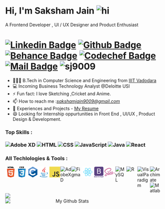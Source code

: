 <h1 align="left">Hi, I'm Saksham Jain <img src="https://user-images.githubusercontent.com/1303154/88677602-1635ba80-d120-11ea-84d8-d263ba5fc3c0.gif" width="28px" alt="hi"> </h1>
<p align="left">A Frontend Developer , UI / UX Designer and Product Enthusiast</p>

# [![Linkedin Badge](https://img.shields.io/badge/-LinkedIn-0077B5?style=flat&logo=Linkedin&logoColor=white&link=https://www.linkedin.com/in/saksham9009/)](https://www.linkedin.com/in/saksham9009/) [![Github Badge](https://img.shields.io/badge/-Github-242A2D?style=flat&logo=Github&logoColor=white&link=https://github.com/sj9009/)](https://github.com/sj9009/) [![Behance Badge](https://img.shields.io/badge/-Behance-053EFF?style=flat&labelColor=053EFF&logo=behance&link=https://www.behance.net/sakshamjain9009)](https://www.behance.net/sakshamjain9009) [![Codechef Badge](https://img.shields.io/badge/-CodeChef-242A2D?style=flat&logo=Codechef&link=https://www.codechef.com/users/sj9009/)](https://www.codechef.com/users/sj9009/) [![Mail Badge](https://img.shields.io/badge/-Gmail-c0392b?style=flat&labelColor=c0392b&logo=gmail&logoColor=white)](mailto:sakshamjain9009@gmail.com)  <img src="https://komarev.com/ghpvc/?username=sj9009&label=Profile%20views&color=0e75b6&style=flat" alt="sj9009" />

- 👨🏻‍🎓 B.Tech in Computer Science and Engineering from [IIIT Vadodara](http://iiitvadodara.ac.in/)
- 💻 Incoming Business Technology Analyst @Deloitte USI
- ⚡ Fun fact: I love Sketching ,Cricket and Anime.
- 📫 How to reach me :*sakshamjain9009@gmail.com*
- 📄 Experiences and Projects - [My Resume](https://drive.google.com/file/d/1bzcq7csIbjHRPxmgCKO1Uaz3EWHLR-Hr/view?usp=sharing)
- 😄 Looking for Internship oppurtunities in Front End , UI/UX , Product Design & Development.

### Top Skills : <br/> <br/> ![Adobe XD](https://img.shields.io/badge/AdobeXD-323330?style=for-the-badge&logo=adobexd&logoColor=pastelpink) ![HTML](https://img.shields.io/badge/HTML5-E34F26?style=for-the-badge&logo=html5&logoColor=white) ![CSS](https://img.shields.io/badge/CSS3-1572B6?style=for-the-badge&logo=css3&logoColor=white) ![JavaScript](https://img.shields.io/badge/JavaScript-323330?style=for-the-badge&logo=javascript&logoColor=F7DF1E) ![Java](https://img.shields.io/badge/Java-323330?style=for-the-badge&logo=java) ![React](https://img.shields.io/badge/React-20232A?style=for-the-badge&logo=react&logoColor=61DAFB)


<h3 align="left">All Techlologies & Tools :</h3>
<p align="left"> 
  <img align="left" alt="HTML5" width="35px" src="https://raw.githubusercontent.com/devicons/devicon/master/icons/html5/html5-original-wordmark.svg"/>
  <img align="left" alt="CSS3" width="35px" src="https://raw.githubusercontent.com/devicons/devicon/master/icons/css3/css3-original-wordmark.svg"/>
  <img align="left" alt="C" width="35px" src="https://raw.githubusercontent.com/devicons/devicon/master/icons/c/c-original.svg" />
  <img align="left" alt="Java" width="35px" src="https://raw.githubusercontent.com/devicons/devicon/master/icons/java/java-original.svg" />
  <img align="left" alt="JavaScript" width="35px" src="https://raw.githubusercontent.com/devicons/devicon/master/icons/javascript/javascript-original.svg" />
  <img align="left" alt="AdobeXD" width="35px" src="https://cdn.worldvectorlogo.com/logos/adobe-xd.svg"/>
  <img align="left" alt="Figma" width="35px" src="https://www.vectorlogo.zone/logos/figma/figma-icon.svg" />
  <img align="left" alt="React" width="35px" src="https://raw.githubusercontent.com/github/explore/80688e429a7d4ef2fca1e82350fe8e3517d3494d/topics/react/react.png" />
  <img align="left" alt="Bootstrap" width="35px" src="https://raw.githubusercontent.com/devicons/devicon/master/icons/bootstrap/bootstrap-plain-wordmark.svg" />
  <img align="left" alt="Sass" width="35px" src="https://raw.githubusercontent.com/devicons/devicon/master/icons/sass/sass-original.svg" />
  <img align="left" alt="MySQL" width="35px" src="https://www.vectorlogo.zone/logos/mysql/mysql-icon.svg" />
  <img align="left" alt="R" width="35px" src="https://www.vectorlogo.zone/logos/r-project/r-project-icon.svg" />
  <img align="left" alt="VisualParadigm" width="40px" src="https://camo.githubusercontent.com/adf3e91290a5b76dd3e45b9f8354979115d3e459b40ff4a6a4e404366dfe841c/68747470733a2f2f646c322e6d61637570646174652e636f6d2f696d616765732f69636f6e733235362f31363934352e706e673f643d31353139373731303331" />
  <img align="left" alt="Archimate" width="35px" src="https://avatars.githubusercontent.com/u/7965556?s=200&v=4" />
  <img align="left" alt="Matlab" width="35px" src="https://upload.wikimedia.org/wikipedia/commons/2/21/Matlab_Logo.png" />
<!--   <img align="left" alt="GCP" width="35px" src="https://www.vectorlogo.zone/logos/google_cloud/google_cloud-icon.svg" />
  <img align="left" alt="Selenium" width="40px" src="https://raw.githubusercontent.com/detain/svg-logos/780f25886640cef088af994181646db2f6b1a3f8/svg/selenium-logo.svg" /> -->
</p>

<br />
<p align="center">
  <br />
  <br />
  <img width="350px" align="left" src="https://github-readme-stats.vercel.app/api/top-langs/?username=sj9009&show_icons=true&locale=en&layout=compact&theme=radical" />
  <img width="410px" align="left" src="https://github-readme-stats.vercel.app/api?username=sj9009&&show_icons=true&theme=radical" alt="My Github Stats">
</p>


